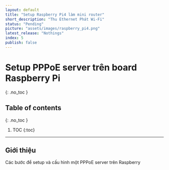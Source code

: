 ```yaml
---
layout: default
title: "Setup Raspberry Pi4 làm mini router"
short_description: "Thu Ethernet Phát Wi-Fi"
status: "Pending"
picture: "assets/images/raspberry_pi4.png"
latest_release: "Nothings"
index: 5
publish: false
---
```


# Setup PPPoE server trên board Raspberry Pi

{: .no_toc }

## Table of contents
{: .no_toc }

1. TOC
{:toc}

-----------------------------------
## Giới thiệu

Các bước để setup và cấu hình một PPPoE server trên Raspberry
